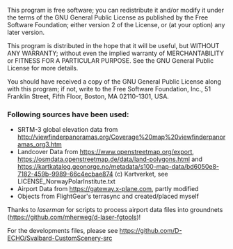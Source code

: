 This program is free software; you can redistribute it and/or
modify it under the terms of the GNU General Public License
as published by the Free Software Foundation; either version 2
of the License, or (at your option) any later version.

This program is distributed in the hope that it will be useful,
but WITHOUT ANY WARRANTY; without even the implied warranty of
MERCHANTABILITY or FITNESS FOR A PARTICULAR PURPOSE.  See the
GNU General Public License for more details.

You should have received a copy of the GNU General Public License
along with this program; if not, write to the Free Software
Foundation, Inc., 51 Franklin Street, Fifth Floor, Boston, MA  02110-1301, USA.
 
### Following sources have been used:

* SRTM-3 global elevation data from http://viewfinderpanoramas.org/Coverage%20map%20viewfinderpanoramas_org3.htm
* Landcover Data from https://www.openstreetmap.org/export, https://osmdata.openstreetmap.de/data/land-polygons.html and
	https://kartkatalog.geonorge.no/metadata/s100-map-data/bd6050e8-7182-459b-9989-66c4ecbae874 (c) Kartverket, see LICENSE_NorwayPolarInstitute.txt
* Airport Data from https://gateway.x-plane.com, partly modified
* Objects from FlightGear's terrasync and created/placed myself

Thanks to _laserman_ for scripts to process airport data files into groundnets (https://github.com/mherweg/d-laser-fgtools)!  

For the developments files, please see https://github.com/D-ECHO/Svalbard-CustomScenery-src
